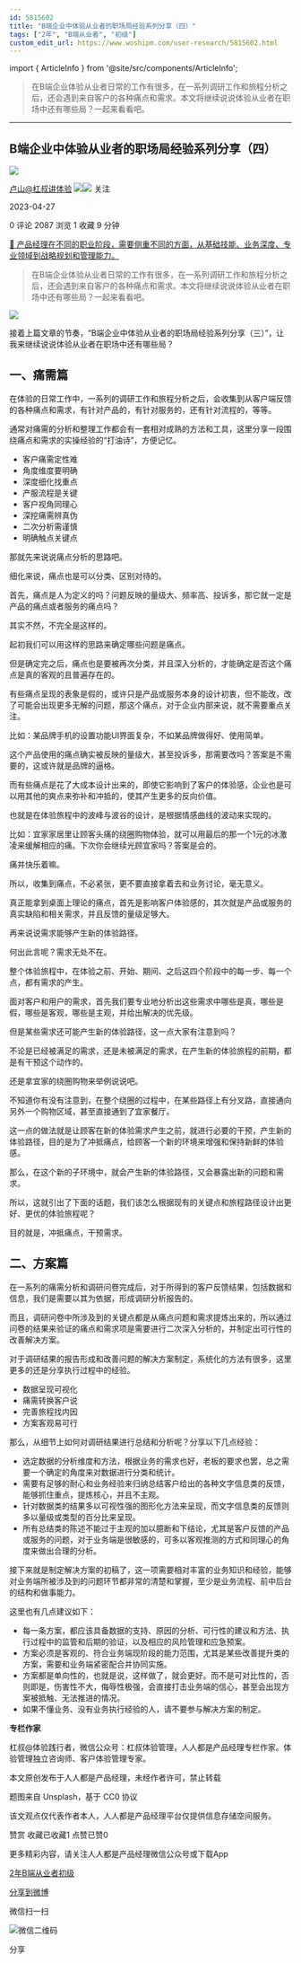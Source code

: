 ```yaml
---
id: 5815602
title: "B端企业中体验从业者的职场局经验系列分享（四）"
tags: ["2年", "B端从业者", "初级"]
custom_edit_url: https://www.woshipm.com/user-research/5815602.html
---
```

import { ArticleInfo } from '@site/src/components/ArticleInfo';

<ArticleInfo
    author="卢山@杠叔讲体验"
    authorLink="https://www.woshipm.com/u/629667"
    published="2023-04-27"
    views={2087}
    comments={0}
    collects={1}
/>

> 在B端企业体验从业者日常的工作有很多，在一系列调研工作和旅程分析之后，还会遇到来自客户的各种痛点和需求。本文将继续说说体验从业者在职场中还有哪些局？一起来看看吧。

---

## B端企业中体验从业者的职场局经验系列分享（四）

[![](https://static.woshipm.com/pmapp_avatar_20230322095429_9319.jpeg?imageView2/1/w/72/h/72/q/100)](https://www.woshipm.com/u/629667)

[卢山@杠叔讲体验](https://www.woshipm.com/u/629667) ![](https://static.woshipm.com/tag/1121_1@2x.png)![](https://static.woshipm.com/tag/2405_1@2x.png) 关注

2023-04-27

0 评论 2087 浏览 1 收藏 9 分钟

[🔗 产品经理在不同的职业阶段，需要侧重不同的方面，从基础技能、业务深度、专业领域到战略规划和管理能力。](https://ke.qidianla.com/courses/90pm)

> 在B端企业体验从业者日常的工作有很多，在一系列调研工作和旅程分析之后，还会遇到来自客户的各种痛点和需求。本文将继续说说体验从业者在职场中还有哪些局？一起来看看吧。

![](https://image.woshipm.com/2023/04/20/fa23bbb2-df4a-11ed-9648-00163e0b5ff3.jpg)

接着上篇文章的节奏，“B端企业中体验从业者的职场局经验系列分享（三）”，让我来继续说说体验从业者在职场中还有哪些局？

## 一、痛需篇

在体验的日常工作中，一系列的调研工作和旅程分析之后，会收集到从客户端反馈的各种痛点和需求，有针对产品的，有针对服务的，还有针对流程的，等等。

通常对痛需的分析和整理工作都会有一套相对成熟的方法和工具，这里分享一段围绕痛点和需求的实操经验的“打油诗”，方便记忆。

*   客户痛需定性难
*   角度维度要明确
*   深度细化找重点
*   产服流程是关键
*   客户视角同理心
*   深挖痛需辨真伪
*   二次分析需谨慎
*   明确触点关键点

那就先来说说痛点分析的思路吧。

细化来说，痛点也是可以分类、区别对待的。

首先，痛点是人为定义的吗？问题反映的量级大、频率高、投诉多，那它就一定是产品的痛点或者服务的痛点吗？

其实不然，不完全是这样的。

起初我们可以用这样的思路来确定哪些问题是痛点。

但是确定完之后，痛点也是要被再次分类，并且深入分析的，才能确定是否这个痛点是真的客观的且普遍存在的。

有些痛点呈现的表象是假的，或许只是产品或服务本身的设计初衷，但不能改，改了可能会出现更多无解的问题，那这个痛点，对于企业内部来说，就不需要重点关注。

比如：某品牌手机的设置功能UI界面复杂，不如某品牌做得好、使用简单。

这个产品使用的痛点确实被反映的量级大，甚至投诉多，那需要改吗？答案是不需要的，这或许就是品牌的逼格。

而有些痛点是花了大成本设计出来的，即使它影响到了客户的体验感，企业也是可以用其他的爽点来弥补和冲抵的，使其产生更多的反向价值。

也就是在体验旅程中的波峰与波谷的设计，是根据情感曲线的波动来实现的。

比如：宜家家居里让顾客头痛的绕圈购物体验，就可以用最后的那一个1元的冰激凌来缓解相应的痛。下次你会继续光顾宜家吗？答案是会的。

痛并快乐着嘛。

所以，收集到痛点，不必紧张，更不要直接拿着去和业务讨论，毫无意义。

真正能拿到桌面上理论的痛点，首先是影响客户体验感的，其次就是产品或服务的真实缺陷和相关需求，并且反馈的量级足够大。

再来说说需求能够产生新的体验路径。

何出此言呢？需求无处不在。

整个体验旅程中，在体验之前、开始、期间、之后这四个阶段中的每一步、每一个点，都有需求的产生。

面对客户和用户的需求，首先我们要专业地分析出这些需求中哪些是真，哪些是假，哪些是客观，哪些是主观，并给出解决的优先级。

但是某些需求还可能产生新的体验路径，这一点大家有注意到吗？

不论是已经被满足的需求，还是未被满足的需求，在产生新的体验旅程的前期，都是有干预这个动作的。

还是拿宜家的绕圈购物来举例说说吧。

不知道你有没有注意到，在整个绕圈的过程中，在某些路径上有分叉路，直接通向另外一个购物区域，甚至直接通到了宜家餐厅。

这一点的做法就是让顾客在新的体验需求产生之前，就进行必要的干预，产生新的体验路径，目的是为了冲抵痛点，给顾客一个新的环境来增强和保持新鲜的体验感。

那么，在这个新的子环境中，就会产生新的体验路径，又会暴露出新的问题和需求。

所以，这就引出了下面的话题，我们该怎么根据现有的关键点和旅程路径设计出更好、更优的体验旅程呢？

目的就是，冲抵痛点，干预需求。

## 二、方案篇

在一系列的痛需分析和调研问卷完成后，对于所得到的客户反馈结果，包括数据和信息，我们是需要以其为依据，形成调研分析报告的。

而且，调研问卷中所涉及到的关键点都是从痛点问题和需求提炼出来的，所以通过问卷的结果来验证的痛点和需求项是需要进行二次深入分析的，并制定出可行性的改善解决方案。

对于调研结果的报告形成和改善问题的解决方案制定，系统化的方法有很多，这里更多的还是分享执行过程中的经验。

*   数据呈现可视化
*   痛需转换客户说
*   完善旅程找内因
*   方案客观易可行

那么，从细节上如何对调研结果进行总结和分析呢？分享以下几点经验：

*   选定数据的分析维度和方法，根据业务的需求也好，老板的要求也罢，总之需要一个确定的角度来对数据进行分类和统计。
*   需要有足够的耐心和业务经验来归纳总结客户给出的各种文字信息类的反馈，能够抓住重点，提炼核心，并且不主观。
*   针对数据类的结果多以可视性强的图形化方法来呈现，而文字信息类的反馈则多以量级或类型的百分比来呈现。
*   所有总结类的陈述不能过于主观的加以臆断和下结论，尤其是客户反馈的产品或服务的问题，对于业务端是很敏感的，可多以客观推测的方式和同理心的角度来做出合理的分析。

接下来就是制定解决方案的初稿了，这一项需要相对丰富的业务知识和经验，能够对业务端所被涉及到的问题环节都非常的清楚和掌握，至少是业务流程、前中后台的结构和做事能力。

这里也有几点建议如下：

*   每一条方案，都应该具备数据的支持、原因的分析、可行性的建议和方法、执行过程中的监管和后期的验证，以及相应的风险管理和应急预案。
*   方案必须是客观的、符合业务端现阶段的能力范围，尤其是某些改善提升类的方案，需要和业务端紧密配合并协同实施。
*   方案都是单向性的，也就是说，这样做了，就会更好。而不是可对比性的，否则即是，伤害性不大，侮辱性极强，会直接打击业务端的信心，甚至会出现方案被抵触、无法推进的情况。
*   如果不懂业务、没有业务执行经验的人，请不要参与解决方案的制定。

**专栏作家**

杠叔@体验践行者，微信公众号：杠叔体验管理，人人都是产品经理专栏作家。体验管理独立咨询师、客户体验管理专家。

本文原创发布于人人都是产品经理，未经作者许可，禁止转载

题图来自 Unsplash，基于 CC0 协议

该文观点仅代表作者本人，人人都是产品经理平台仅提供信息存储空间服务。

赞赏 收藏已收藏1 点赞已赞0

更多精彩内容，请关注人人都是产品经理微信公众号或下载App

[2年](https://www.woshipm.com/tag/2%e5%b9%b4)[B端从业者](https://www.woshipm.com/tag/b%e7%ab%af%e4%bb%8e%e4%b8%9a%e8%80%85)[初级](https://www.woshipm.com/tag/%e5%88%9d%e7%ba%a7)

[分享到微博](https://service.weibo.com/share/share.php?appkey=2775287854&title=B端企业中体验从业者的职场局经验系列分享（四）&url=https://www.woshipm.com/user-research/5815602.html&pic=https://image.woshipm.com/2023/04/20/fa23bbb2-df4a-11ed-9648-00163e0b5ff3.jpg)

微信扫一扫

![微信二维码](https://api.pwmqr.com/qrcode/create/?url=https://www.woshipm.com/user-research/5815602.html)

分享